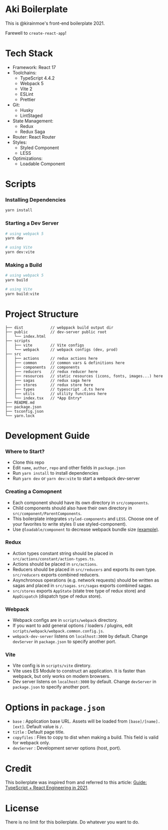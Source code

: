 # Aki Boilerplate

This is @kirainmoe's front-end boilerplate 2021.

Farewell to `create-react-app`!

# Tech Stack

- Framework: React 17
- Toolchains: 
  - TypeScript 4.4.2
  - Webpack 5
  - Vite 2
  - ESLint
  - Prettier
- Git:
  - Husky
  - LintStaged
- State Management:
  - Redux
  - Redux Saga
- Router: React Router
- Styles: 
  - Styled Component
  - LESS
- Optimizations:
  - Loadable Component

# Scripts

### Installing Dependencies

```sh
yarn install
```

### Starting a Dev Server

```sh
# using webpack 5
yarn dev

# using Vite
yarn dev:vite
```

### Making a Build

```sh
# using webpack 5
yarn build

# using Vite
yarn build:vite
```

# Project Structure

```
├── dist            // webppack build output dir
├── public          // dev-server public root
│   └── index.html
├── scripts
│   ├── vite        // Vite configs
│   └── webpack     // webpack configs (dev, prod)
├── src
│   ├── actions     // redux actions here
│   ├── common      // common vars & definitions here
│   ├── components  // components
│   ├── reducers    // redux reducer here
│   ├── resources   // static resources (icons, fonts, images...) here
│   ├── sagas       // redux saga here
│   ├── stores      // redux store here
│   ├── types       // typescript .d.ts here
│   ├── utils       // utility functions here
│   └── index.tsx   // *App Entry*
├── README.md
├── package.json
├── tsconfig.json
└── yarn.lock
```

# Development Guide
### Where to Start?

- Clone this repo
- Edit `name`, `author`, `repo` and other fields in `package.json`
- Run `yarn install` to install dependencies
- Run `yarn dev` or `yarn dev:vite` to start a  webpack dev-server

### Creating a Comopnent

- Each component should have its own directory in `src/components`. 
- Child components should also have their own directory in `src/component/ParentComponents`.
- This boilerplate integrates `styled-components` and `LESS`. Choose one of your favorites to write styles (I use styled-component).
- Use `@loadable/component` to decrease webpack bundle size [(example)](https://github.com/kirainmoe/aki-boilerplate/blob/main/src/components/Counter/index.ts).

### Redux

- Action types constant string should be placed in `src/actions/constant/action-types.ts`.
- Actions should be placed in `src/actions`.
- Reducers should be placed in `src/reducers` and exports its own type. `src/reducers` exports combined reducers.
- Asynchronous operations (e.g. network requests) should be written as sagas and placed in `src/sagas`. `src/sagas` exports combined sagas.
- `src/stores` exports `AppState` (state tree type of redux store) and `AppDispatch` (dispatch type of redux store).

### Webpack

- Webpack configs are in `scripts/webpack` directory.
- If you want to add general options / loaders / plugins, edit `scripts/webpack/webpack.common.config.js`.
- `webpack-dev-server` listens on `localhost:3000` by default. Change `devServer` in `package.json` to specify another port.

### Vite

- Vite config is in `scripts/vite` diretory.
- Vite uses ES Module to construct an application. It is faster than webpack, but only works on modern browsers.
- Dev server listens on `localhost:3000` by default. Change `devServer` in `package.json` to specify another port.

# Options in `package.json`

- `base` : Application base URL. Assets will be loaded from `[base]/[name].[ext]`. Default value is `/`.
- `title` : Default page title.
- `copyfiles` : Files to copy to dist when making a build. This field is valid for webpack only.
- `devServer` : Development server options (host, port).

# Credit

This boilerplate was inspired from and referred to this article: [Guide: TypeScript + React Engineering in 2021](https://zhuanlan.zhihu.com/p/403970666).

# License

There is no limit for this boilerplate. Do whatever you want to do.